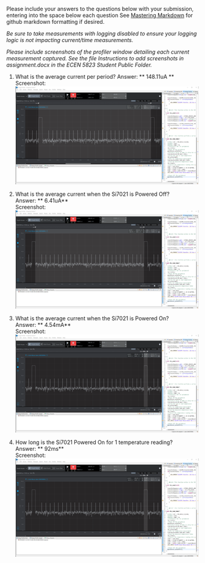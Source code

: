 Please include your answers to the questions below with your submission, entering into the space below each question
See [Mastering Markdown](https://guides.github.com/features/mastering-markdown/) for github markdown formatting if desired.

*Be sure to take measurements with logging disabled to ensure your logging logic is not impacting current/time measurements.*

*Please include screenshots of the profiler window detailing each current measurement captured.  See the file Instructions to add screenshots in assignment.docx in the ECEN 5823 Student Public Folder.* 

1. What is the average current per period?
   Answer: ** 148.11uA ** 
   <br>Screenshot:  
   ![Avg_current_per_period](Screenshots/Assignment_3/Avg_current_per_period.png)  
   
2. What is the average current when the Si7021 is Powered Off?  
   Answer: ** 6.41uA**
   <br>Screenshot:  
   ![Avg_current_lpmOFF](Screenshots/Assignment_3/Avg_current_powered_off.png)
   
3. What is the average current when the Si7021 is Powered On?  
   Answer: ** 4.54mA**
   <br>Screenshot:  
   ![Avg_current_lpmON](Screenshots/Assignment_3/Avg_current_powered_on.png)
   
4. How long is the Si7021 Powered On for 1 temperature reading?  
   Answer: ** 92ms**
   <br>Screenshot:  
   ![Time_lpmON](Screenshots/Assignment_3/Avg_current_powered_on.png)
